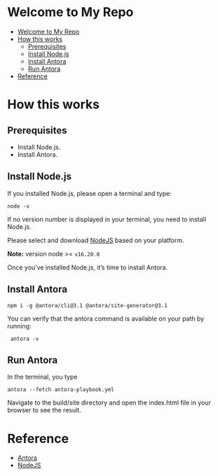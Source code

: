 Welcome to My Repo
===================

- [Welcome to My Repo](#welcome-to-my-repo)
- [How this works](#how-this-works)
  - [Prerequisites](#prerequisites)
  - [Install Node.js](#install-nodejs)
  - [Install Antora](#install-antora)
  - [Run Antora](#run-antora)
- [Reference](#reference)

# How this works

## Prerequisites
* Install Node.js.
* Install Antora.

## Install Node.js

If you installed Node.js, please open a terminal and type:

```node
node -v
```

If no version number is displayed in your terminal, you need to install Node.js.

Please select and download [NodeJS](https://nodejs.org/en/download) based on your platform.

**Note:** version node >= `v16.20.0`

Once you’ve installed Node.js, it’s time to install Antora.

## Install Antora

```node
npm i -g @antora/cli@3.1 @antora/site-generator@3.1
```

You can verify that the antora command is available on your path by running:

```node
 antora -v
```

## Run Antora

In the terminal, you type

```node
antora --fetch antora-playbook.yml
```

Navigate to the build/site directory and open the index.html file in your browser to see the result.

# Reference

- [Antora](https://antora.org/)
- [NodeJS](https://nodejs.org/en/download)